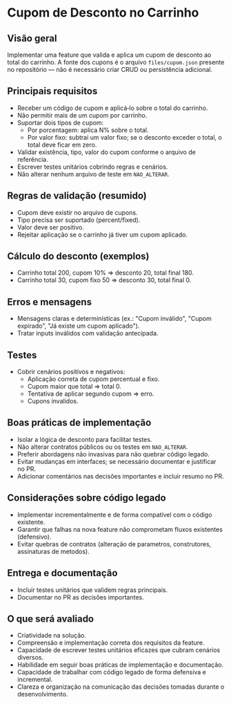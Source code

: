 # Cupom de Desconto no Carrinho

Visão geral
-----------
Implementar uma feature que valida e aplica um cupom de desconto ao total do carrinho. A fonte dos cupons é o arquivo `files/cupom.json` presente no repositório — não é necessário criar CRUD ou persistência adicional.

Principais requisitos
---------------------
- Receber um código de cupom e aplicá‑lo sobre o total do carrinho.
- Não permitir mais de um cupom por carrinho.
- Suportar dois tipos de cupom:
  - Por porcentagem: aplica N% sobre o total.
  - Por valor fixo: subtrai um valor fixo; se o desconto exceder o total, o total deve ficar em zero.
- Validar existência, tipo, valor do cupom conforme o arquivo de referência.
- Escrever testes unitários cobrindo regras e cenários.
- Não alterar nenhum arquivo de teste em `NAO_ALTERAR`.

Regras de validação (resumido)
-------------------------------
- Cupom deve existir no arquivo de cupons.
- Tipo precisa ser suportado (percent/fixed).
- Valor deve ser positivo.
- Rejeitar aplicação se o carrinho já tiver um cupom aplicado.

Cálculo do desconto (exemplos)
------------------------------
- Carrinho total 200, cupom 10% => desconto 20, total final 180.
- Carrinho total 30, cupom fixo 50 => desconto 30, total final 0.

Erros e mensagens
-----------------
- Mensagens claras e determinísticas (ex.: "Cupom inválido", "Cupom expirado", "Já existe um cupom aplicado").
- Tratar inputs inválidos com validação antecipada.

Testes
------
- Cobrir cenários positivos e negativos:
  - Aplicação correta de cupom percentual e fixo.
  - Cupom maior que total => total 0.
  - Tentativa de aplicar segundo cupom => erro.
  - Cupons invalidos.


Boas práticas de implementação
-----------------------------
- Isolar a lógica de desconto para facilitar testes.
- Não alterar contratos públicos ou os testes em `NAO_ALTERAR`.
- Preferir abordagens não invasivas para não quebrar código legado.
- Evitar mudanças em interfaces; se necessário documentar e justificar no PR.
- Adicionar comentários nas decisões importantes e incluir resumo no PR.

Considerações sobre código legado
--------------------------------
- Implementar incrementalmente e de forma compatível com o código existente.
- Garantir que falhas na nova feature não comprometam fluxos existentes (defensivo).
- Evitar quebras de contratos (alteração de parametros, construtores, assinaturas de metodos).

Entrega e documentação
----------------------
- Incluir testes unitários que validem regras principais.
- Documentar no PR as decisões importantes.


O que será avaliado
-------------------
- Criatividade na solução.
- Compreensão e implementação correta dos requisitos da feature.
- Capacidade de escrever testes unitários eficazes que cubram cenários diversos.
- Habilidade em seguir boas práticas de implementação e documentação.
- Capacidade de trabalhar com código legado de forma defensiva e incremental.
- Clareza e organização na comunicação das decisões tomadas durante o desenvolvimento.
